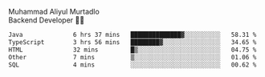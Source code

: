 Muhammad Aliyul Murtadlo
<br>
Backend Developer 👨‍💻
<br>
<!--START_SECTION:waka-->

```txt
Java              6 hrs 37 mins   ██████████████▓░░░░░░░░░░   58.31 %
TypeScript        3 hrs 56 mins   ████████▓░░░░░░░░░░░░░░░░   34.65 %
HTML              32 mins         █▒░░░░░░░░░░░░░░░░░░░░░░░   04.75 %
Other             7 mins          ▒░░░░░░░░░░░░░░░░░░░░░░░░   01.06 %
SQL               4 mins          ░░░░░░░░░░░░░░░░░░░░░░░░░   00.62 %
```

<!--END_SECTION:waka-->
